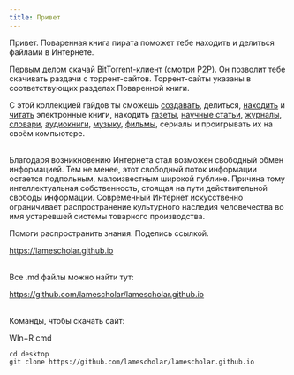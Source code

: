 ```yaml
---
title: Привет
---
```


Привет. Поваренная книга пирата поможет тебе находить и делиться файлами в Интернете.

Первым делом скачай BitTorrent-клиент (смотри [P2P](/ru/p2p)). Он позволит тебе скачивать раздачи с торрент-сайтов. Торрент-сайты указаны в соответствующих разделах Поваренной книги.

С этой коллекцией гайдов ты сможешь [создавать](/ru/digitization), делиться, [находить](/ru/book-searching) и [читать](/ru/reading-ebooks) электронные книги, находить [газеты](/ru/newspapers), [научные статьи](/ru/articles), [журналы](/ru/magazines), [словари](/ru/reference-books), [аудиокниги](/ru/audiobooks), [музыку](/ru/music), [фильмы](/ru/films), сериалы и проигрывать их на своём компьютере.
<br><br>

Благодаря возникновению Интернета стал возможен свободный обмен информацией. Тем не менее, этот свободный поток информации остается подпольным, малоизвестным широкой публике. Причина тому интеллектуальная собственность, стоящая на пути действительной свободы информации. Современный Интернет искусственно ограничивает распространение культурного наследия человечества во имя устаревшей системы товарного производства.

Помоги распространить знания. Поделись ссылкой.

<https://lamescholar.github.io>
<br><br>

Все .md файлы можно найти тут:

<https://github.com/lamescholar/lamescholar.github.io>
<br><br>

Команды, чтобы скачать сайт:

WIn+R cmd

```
cd desktop
git clone https://github.com/lamescholar/lamescholar.github.io
```